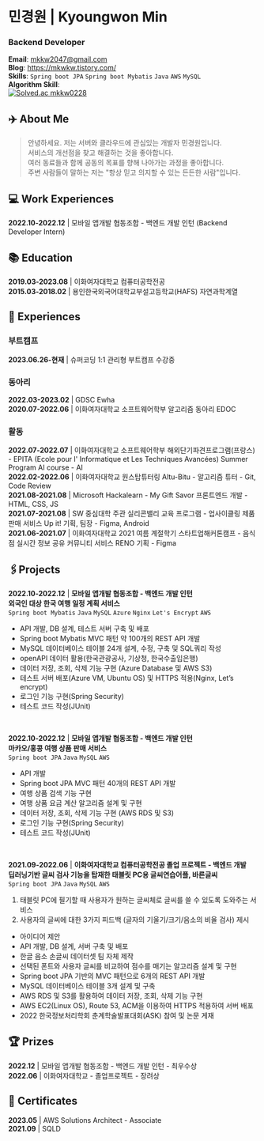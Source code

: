 # 민경원 | Kyoungwon Min
### Backend Developer

**Email**: mkkw2047@gmail.com <br>
**Blog**: https://mkwkw.tistory.com/ <br>
**Skills**: `Spring boot JPA` `Spring boot Mybatis` `Java` `AWS` `MySQL` <br>
**Algorithm Skill**:<br>
[![Solved.ac
mkkw0228](http://mazassumnida.wtf/api/v2/generate_badge?boj=mkkw0228)](https://solved.ac/mkkw0228)

## ✈️ About Me
>안녕하세요. 저는 서버와 클라우드에 관심있는 개발자 민경원입니다. <br>
>서비스의 개선점을 찾고 해결하는 것을 좋아합니다. <br>
>여러 동료들과 함께 공동의 목표를 향해 나아가는 과정을 좋아합니다. <br>
>주변 사람들이 말하는 저는 "항상 믿고 의지할 수 있는 든든한 사람"입니다. <br>

## 💻 Work Experiences
**2022.10-2022.12** | 모바일 앱개발 협동조합 - 백엔드 개발 인턴 (Backend Developer Intern) <br>
## 📚 Education
**2019.03-2023.08** | 이화여자대학교 컴퓨터공학전공 <br>
**2015.03-2018.02** | 용인한국외국어대학교부설고등학교(HAFS) 자연과학계열<br>
## 🎯 Experiences
### 부트캠프
**2023.06.26-현재** | 슈퍼코딩 1:1 관리형 부트캠프 수강중
### 동아리
**2022.03-2023.02** | GDSC Ewha <br>
**2020.07-2022.06** | 이화여자대학교 소프트웨어학부 알고리즘 동아리 EDOC <br>
### 활동 
**2022.07-2022.07** | 이화여자대학교 소프트웨어학부 해외단기파견프로그램(프랑스) - EPITA (Ecole pour l' Informatique et Les Techniques Avancées) Summer Program AI course - AI <br> 
**2022.02-2022.06** | 이화여자대학교 원스탑튜터링 Altu-Bitu - 알고리즘 튜터 - Git, Code Review <br>
**2021.08-2021.08** | Microsoft Hackalearn - My Gift Savor 프론트엔드 개발 - HTML, CSS, JS <br>
**2021.07-2021.08** | SW 중심대학 주관 실리콘밸리 교육 프로그램 - 업사이클링 제품 판매 서비스 Up it! 기획, 팀장 - Figma, Android <br>
**2021.06-2021.07** | 이화여자대학교 2021 여름 계절학기 스타트업해커톤캠프 - 음식점 실시간 정보 공유 커뮤니티 서비스 RENO 기획 - Figma <br>

## 🖇️Projects
**2022.10-2022.12** | **모바일 앱개발 협동조합 - 백엔드 개발 인턴**<br>
**외국인 대상 한국 여행 일정 계획 서비스**<br>
`Spring boot Mybatis` `Java` `MySQL` `Azure` `Nginx` `Let's Encrypt` `AWS` <br>
- API 개발, DB 설계, 테스트 서버 구축 및 배포
- Spring boot Mybatis MVC 패턴 약 100개의 REST API 개발
- MySQL 데이터베이스 테이블 24개 설계, 수정, 구축 및 SQL쿼리 작성
- openAPI 데이터 활용(한국관광공사, 기상청, 한국수출입은행)
- 데이터 저장, 조회, 삭제 기능 구현 (Azure Database 및 AWS S3)
- 테스트 서버 배포(Azure VM, Ubuntu OS) 및 HTTPS 적용(Nginx, Let’s encrypt)
- 로그인 기능 구현(Spring Security)
- 테스트 코드 작성(JUnit)
<br>

**2022.10-2022.12** | **모바일 앱개발 협동조합 - 백엔드 개발 인턴**<br>
**마카오/홍콩 여행 상품 판매 서비스** <br>
`Spring boot JPA` `Java` `MySQL` `AWS`
- API 개발
- Spring boot JPA MVC 패턴 40개의 REST API 개발
- 여행 상품 검색 기능 구현
- 여행 상품 요금 계산 알고리즘 설계 및 구현
- 데이터 저장, 조회, 삭제 기능 구현 (AWS RDS 및 S3)
- 로그인 기능 구현(Spring Security)
- 테스트 코드 작성(JUnit)
<br>

**2021.09-2022.06** | **이화여자대학교 컴퓨터공학전공 졸업 프로젝트 - 백엔드 개발** <br>
**딥러닝기반 글씨 검사 기능을 탑재한 태블릿 PC용 글씨연습어플,  바른글씨** <br>
`Spring boot JPA` `Java` `MySQL` `AWS`
1. 태블릿 PC에 필기할 때 사용자가 원하는 글씨체로 글씨를 쓸 수 있도록 도와주는 서비스 <br>
2. 사용자의 글씨에 대한 3가지 피드백 (글자의 기울기/크기/음소의 비율 검사) 제시 <br>
- 아이디어 제안
- API 개발, DB 설계, 서버 구축 및 배포
- 한글 음소 손글씨 데이터셋 팀 자체 제작
- 선택된 폰트와 사용자 글씨를 비교하여 점수를 매기는 알고리즘 설계 및 구현
- Spring boot JPA 기반의 MVC 패턴으로 6개의 REST API 개발
- MySQL 데이터베이스 테이블 3개 설계 및 구축
- AWS RDS 및 S3를 활용하여 데이터 저장, 조회, 삭제 기능 구현
- AWS EC2(Linux OS), Route 53, ACM을 이용하여 HTTPS 적용하여 서버 배포
- 2022 한국정보처리학회 춘계학술발표대회(ASK) 참여 및 논문 게재

## 🏆 Prizes
**2022.12** | 모바일 앱개발 협동조합 - 백엔드 개발 인턴 - 최우수상 <br>
**2022.06** | 이화여자대학교 - 졸업프로젝트 - 장려상 <br>

## 📎 Certificates
**2023.05** | AWS Solutions Architect - Associate <br>
**2021.09** | SQLD <br>
<!--
**mkwkw/mkwkw** is a ✨ _special_ ✨ repository because its `README.md` (this file) appears on your GitHub profile.

Here are some ideas to get you started:

- 🔭 I’m currently working on ...
- 🌱 I’m currently learning ...
- 👯 I’m looking to collaborate on ...
- 🤔 I’m looking for help with ...
- 💬 Ask me about ...
- 📫 How to reach me: ...
- 😄 Pronouns: ...
- ⚡ Fun fact: ...
-->



